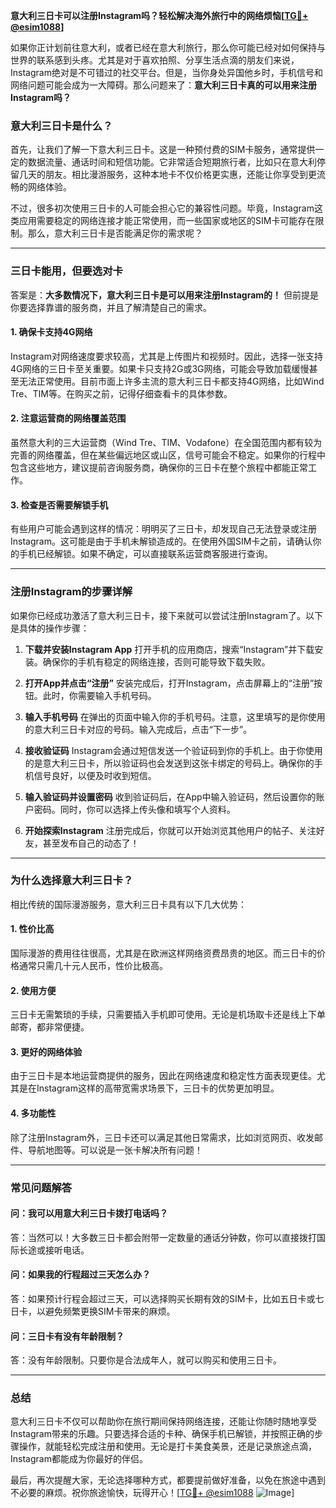 **意大利三日卡可以注册Instagram吗？轻松解决海外旅行中的网络烦恼[[TG💪+ @esim1088](https://t.me/s/esim1088)]**

如果你正计划前往意大利，或者已经在意大利旅行，那么你可能已经对如何保持与世界的联系感到头疼。尤其是对于喜欢拍照、分享生活点滴的朋友们来说，Instagram绝对是不可错过的社交平台。但是，当你身处异国他乡时，手机信号和网络问题可能会成为一大障碍。那么问题来了：**意大利三日卡真的可以用来注册Instagram吗？**

### **意大利三日卡是什么？**

首先，让我们了解一下意大利三日卡。这是一种预付费的SIM卡服务，通常提供一定的数据流量、通话时间和短信功能。它非常适合短期旅行者，比如只在意大利停留几天的朋友。相比漫游服务，这种本地卡不仅价格更实惠，还能让你享受到更流畅的网络体验。

不过，很多初次使用三日卡的人可能会担心它的兼容性问题。毕竟，Instagram这类应用需要稳定的网络连接才能正常使用，而一些国家或地区的SIM卡可能存在限制。那么，意大利三日卡是否能满足你的需求呢？

---

### **三日卡能用，但要选对卡**

答案是：**大多数情况下，意大利三日卡是可以用来注册Instagram的！** 但前提是你要选择靠谱的服务商，并且了解清楚自己的需求。

#### **1. 确保卡支持4G网络**
Instagram对网络速度要求较高，尤其是上传图片和视频时。因此，选择一张支持4G网络的三日卡至关重要。如果卡只支持2G或3G网络，可能会导致加载缓慢甚至无法正常使用。目前市面上许多主流的意大利三日卡都支持4G网络，比如Wind Tre、TIM等。在购买之前，记得仔细查看卡的具体参数。

#### **2. 注意运营商的网络覆盖范围**
虽然意大利的三大运营商（Wind Tre、TIM、Vodafone）在全国范围内都有较为完善的网络覆盖，但在某些偏远地区或山区，信号可能会不稳定。如果你的行程中包含这些地方，建议提前咨询服务商，确保你的三日卡在整个旅程中都能正常工作。

#### **3. 检查是否需要解锁手机**
有些用户可能会遇到这样的情况：明明买了三日卡，却发现自己无法登录或注册Instagram。这可能是由于手机未解锁造成的。在使用外国SIM卡之前，请确认你的手机已经解锁。如果不确定，可以直接联系运营商客服进行查询。

---

### **注册Instagram的步骤详解**

如果你已经成功激活了意大利三日卡，接下来就可以尝试注册Instagram了。以下是具体的操作步骤：

1. **下载并安装Instagram App**
   打开手机的应用商店，搜索“Instagram”并下载安装。确保你的手机有稳定的网络连接，否则可能导致下载失败。

2. **打开App并点击“注册”**
   安装完成后，打开Instagram，点击屏幕上的“注册”按钮。此时，你需要输入手机号码。

3. **输入手机号码**
   在弹出的页面中输入你的手机号码。注意，这里填写的是你使用的意大利三日卡对应的号码。输入完成后，点击“下一步”。

4. **接收验证码**
   Instagram会通过短信发送一个验证码到你的手机上。由于你使用的是意大利三日卡，所以验证码也会发送到这张卡绑定的号码上。确保你的手机信号良好，以便及时收到短信。

5. **输入验证码并设置密码**
   收到验证码后，在App中输入验证码，然后设置你的账户密码。同时，你可以选择上传头像和填写个人资料。

6. **开始探索Instagram**
   注册完成后，你就可以开始浏览其他用户的帖子、关注好友，甚至发布自己的动态了！

---

### **为什么选择意大利三日卡？**

相比传统的国际漫游服务，意大利三日卡具有以下几大优势：

#### **1. 性价比高**
国际漫游的费用往往很高，尤其是在欧洲这样网络资费昂贵的地区。而三日卡的价格通常只需几十元人民币，性价比极高。

#### **2. 使用方便**
三日卡无需繁琐的手续，只需要插入手机即可使用。无论是机场取卡还是线上下单邮寄，都非常便捷。

#### **3. 更好的网络体验**
由于三日卡是本地运营商提供的服务，因此在网络速度和稳定性方面表现更佳。尤其是在Instagram这样的高带宽需求场景下，三日卡的优势更加明显。

#### **4. 多功能性**
除了注册Instagram外，三日卡还可以满足其他日常需求，比如浏览网页、收发邮件、导航地图等。可以说是一张卡解决所有问题！

---

### **常见问题解答**

#### **问：我可以用意大利三日卡拨打电话吗？**
答：当然可以！大多数三日卡都会附带一定数量的通话分钟数，你可以直接拨打国际长途或接听电话。

#### **问：如果我的行程超过三天怎么办？**
答：如果预计行程会超过三天，可以选择购买长期有效的SIM卡，比如五日卡或七日卡，以避免频繁更换SIM卡带来的麻烦。

#### **问：三日卡有没有年龄限制？**
答：没有年龄限制。只要你是合法成年人，就可以购买和使用三日卡。

---

### **总结**

意大利三日卡不仅可以帮助你在旅行期间保持网络连接，还能让你随时随地享受Instagram带来的乐趣。只要选择合适的卡种、确保手机已解锁，并按照正确的步骤操作，就能轻松完成注册和使用。无论是打卡美食美景，还是记录旅途点滴，Instagram都能成为你最好的伴侣。

最后，再次提醒大家，无论选择哪种方式，都要提前做好准备，以免在旅途中遇到不必要的麻烦。祝你旅途愉快，玩得开心！[[TG💪+ @esim1088](https://t.me/s/esim1088) ![Image](https://i.postimg.cc/4NQfJmqS/Snipaste-2025-05-13-00-14-12.png)]